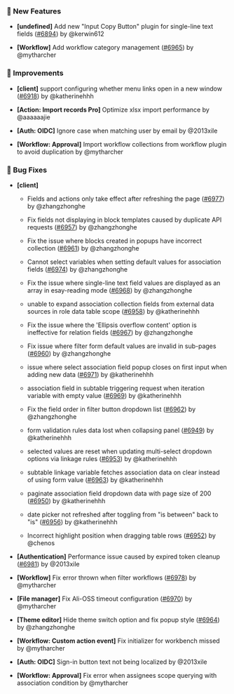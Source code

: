 ### 🎉 New Features

- **[undefined]** Add new "Input Copy Button" plugin for single-line text fields ([#6894](https://github.com/nocobase/nocobase/pull/6894)) by @kerwin612

- **[Workflow]** Add workflow category management ([#6965](https://github.com/nocobase/nocobase/pull/6965)) by @mytharcher

### 🚀 Improvements

- **[client]** support configuring whether menu links open in a new window ([#6918](https://github.com/nocobase/nocobase/pull/6918)) by @katherinehhh

- **[Action: Import records Pro]** Optimize xlsx import performance by @aaaaaajie

- **[Auth: OIDC]** Ignore case when matching user by email by @2013xile

- **[Workflow: Approval]** Import workflow collections from workflow plugin to avoid duplication by @mytharcher

### 🐛 Bug Fixes

- **[client]**
  - Fields and actions only take effect after refreshing the page ([#6977](https://github.com/nocobase/nocobase/pull/6977)) by @zhangzhonghe

  - Fix fields not displaying in block templates caused by duplicate API requests ([#6957](https://github.com/nocobase/nocobase/pull/6957)) by @zhangzhonghe

  - Fix the issue where blocks created in popups have incorrect collection ([#6961](https://github.com/nocobase/nocobase/pull/6961)) by @zhangzhonghe

  - Cannot select variables when setting default values for association fields ([#6974](https://github.com/nocobase/nocobase/pull/6974)) by @zhangzhonghe

  - Fix the issue where single-line text field values are displayed as an array in esay-reading mode ([#6968](https://github.com/nocobase/nocobase/pull/6968)) by @zhangzhonghe

  - unable to expand association collection fields from external data sources in role data table scope ([#6958](https://github.com/nocobase/nocobase/pull/6958)) by @katherinehhh

  - Fix the issue where the 'Ellipsis overflow content' option is ineffective for relation fields ([#6967](https://github.com/nocobase/nocobase/pull/6967)) by @zhangzhonghe

  - Fix issue where filter form default values are invalid in sub-pages ([#6960](https://github.com/nocobase/nocobase/pull/6960)) by @zhangzhonghe

  - issue where select association field popup closes on first input when adding new data ([#6971](https://github.com/nocobase/nocobase/pull/6971)) by @katherinehhh

  - association field in subtable triggering request when iteration variable with empty value ([#6969](https://github.com/nocobase/nocobase/pull/6969)) by @katherinehhh

  - Fix the field order in filter button dropdown list ([#6962](https://github.com/nocobase/nocobase/pull/6962)) by @zhangzhonghe

  - form validation rules data lost when collapsing panel ([#6949](https://github.com/nocobase/nocobase/pull/6949)) by @katherinehhh

  - selected values are reset when updating multi-select dropdown options via linkage rules ([#6953](https://github.com/nocobase/nocobase/pull/6953)) by @katherinehhh

  - subtable linkage variable fetches association data on clear instead of using form value ([#6963](https://github.com/nocobase/nocobase/pull/6963)) by @katherinehhh

  - paginate association field dropdown data with page size of 200 ([#6950](https://github.com/nocobase/nocobase/pull/6950)) by @katherinehhh

  - date picker not refreshed after toggling from "is between" back to "is" ([#6956](https://github.com/nocobase/nocobase/pull/6956)) by @katherinehhh

  - Incorrect highlight position when dragging table rows ([#6952](https://github.com/nocobase/nocobase/pull/6952)) by @chenos

- **[Authentication]** Performance issue caused by expired token cleanup ([#6981](https://github.com/nocobase/nocobase/pull/6981)) by @2013xile

- **[Workflow]** Fix error thrown when filter workflows ([#6978](https://github.com/nocobase/nocobase/pull/6978)) by @mytharcher

- **[File manager]** Fix Ali-OSS timeout configuration ([#6970](https://github.com/nocobase/nocobase/pull/6970)) by @mytharcher

- **[Theme editor]** Hide theme switch option and fix popup style ([#6964](https://github.com/nocobase/nocobase/pull/6964)) by @zhangzhonghe

- **[Workflow: Custom action event]** Fix initializer for workbench missed by @mytharcher

- **[Auth: OIDC]** Sign-in button text not being localized by @2013xile

- **[Workflow: Approval]** Fix error when assignees scope querying with association condition by @mytharcher

